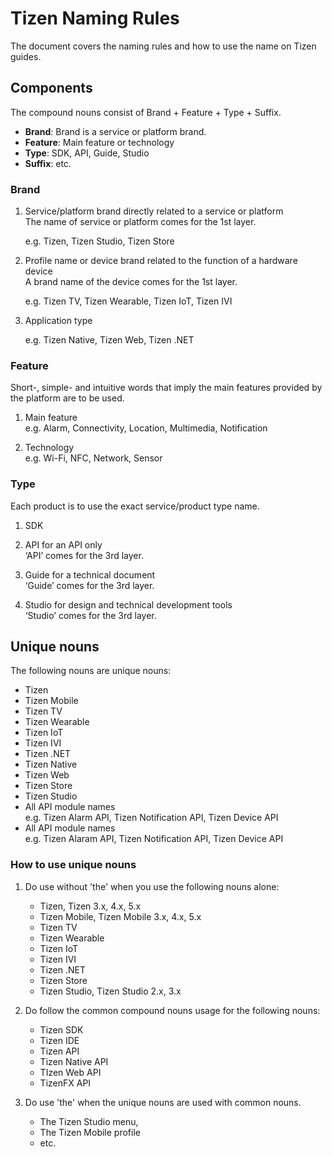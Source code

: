 # Tizen Naming Rules

The document covers the naming rules and how to use the name on Tizen guides.

## Components

The compound nouns consist of Brand + Feature + Type + Suffix.

- **Brand**: Brand is a service or platform brand.
- **Feature**: Main feature or technology
- **Type**: SDK, API, Guide, Studio
- **Suffix**: etc.

### Brand

1. Service/platform brand directly related to a service or platform  
     The name of service or platform comes for the 1st layer.  

     e.g. Tizen, Tizen Studio, Tizen Store

2. Profile name or device brand related to the function of a hardware device  
     A brand name of the device comes for the 1st layer.  

     e.g. Tizen TV, Tizen Wearable, Tizen IoT, Tizen IVI

3. Application type

     e.g. Tizen Native, Tizen Web, Tizen .NET
 
### Feature

Short-, simple- and intuitive words that imply the main features provided by the platform are to be used. 

1. Main feature  
   e.g. Alarm, Connectivity, Location, Multimedia, Notification

2. Technology  
   e.g. Wi-Fi, NFC, Network, Sensor

### Type

Each product is to use the exact service/product type name.

1. SDK

2. API for an API only  
    ‘API’ comes for the 3rd layer.

3. Guide for a technical document  
    ‘Guide’ comes for the 3rd layer.

4. Studio for design and technical development tools  
    ‘Studio’ comes for the 3rd layer.

## Unique nouns 

The following nouns are unique nouns:
- Tizen
- Tizen Mobile
- Tizen TV
- Tizen Wearable
- Tizen IoT
- Tizen IVI
- Tizen .NET
- Tizen Native
- Tizen Web
- Tizen Store
- Tizen Studio
- All API module names  
  e.g. Tizen Alarm API, Tizen Notification API, Tizen Device API
- All API module names  
  e.g. Tizen Alaram API, Tizen Notification API, Tizen Device API

### How to use unique nouns

1. Do use without 'the' when you use the following nouns alone:
      - Tizen, Tizen 3.x, 4.x, 5.x
      - Tizen Mobile, Tizen Mobile 3.x, 4.x, 5.x
      - Tizen TV
      - Tizen Wearable
      - Tizen IoT
      - Tizen IVI
      - Tizen .NET
      - Tizen Store
      - Tizen Studio, Tizen Studio 2.x, 3.x

2. Do follow the common compound nouns usage for the following nouns:

      - Tizen SDK
      - Tizen IDE
      - Tizen API
      - Tizen Native API
      - TIzen Web API
      - TizenFX API

3. Do use 'the' when the unique nouns are used with common nouns.

      - The Tizen Studio menu,
      - The Tizen Mobile profile
      - etc.
